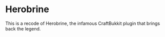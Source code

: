 Herobrine
====================
This is a recode of Herobrine, the infamous CraftBukkit plugin that brings back the legend.
